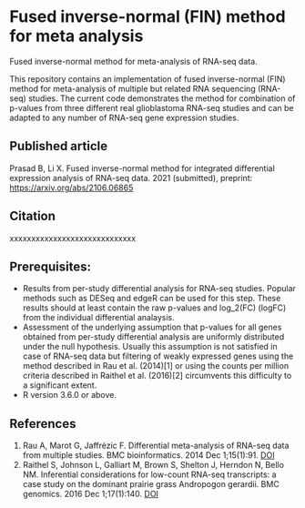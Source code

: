 # Fused inverse-normal (FIN) method for meta analysis
Fused inverse-normal method for meta-analysis of RNA-seq data.

This repository contains an implementation of fused inverse-normal (FIN) method for meta-analysis of multiple but related RNA sequencing (RNA-seq) studies. The current code demonstrates the method for combination of p-values from three different real glioblastoma RNA-seq studies and can be adapted to any number of RNA-seq gene expression studies.

## Published article
Prasad B, Li X. Fused inverse-normal method for integrated differential expression analysis of RNA-seq data. 2021 (submitted), preprint: https://arxiv.org/abs/2106.06865

## Citation
xxxxxxxxxxxxxxxxxxxxxxxxxxxxx

## Prerequisites:
* Results from per-study differential analysis for RNA-seq studies. Popular methods such as DESeq and edgeR can be used for this step. These results should at least contain the raw p-values and log_2(FC) (logFC) from the individual differential analaysis.  
* Assessment of the underlying assumption that p-values for all genes obtained from per-study differential analysis are uniformly distributed under the null hypothesis. Usually this assumption is not satisfied in case of RNA-seq data but filtering of weakly expressed genes using the method described in Rau et al. (2014)[1] or using the counts per million criteria described in Raithel et al. (2016)[2] circumvents this difficulty to a significant extent.
* R version 3.6.0 or above.

## References
1. Rau A, Marot G, Jaffrézic F. Differential meta-analysis of RNA-seq data from multiple studies. BMC bioinformatics. 2014 Dec 1;15(1):91. [DOI](https://doi.org/10.1186/1471-2105-15-91)
2. Raithel S, Johnson L, Galliart M, Brown S, Shelton J, Herndon N, Bello NM. Inferential considerations for low-count RNA-seq transcripts: a case study on the dominant prairie grass Andropogon gerardii. BMC genomics. 2016 Dec 1;17(1):140. [DOI](https://doi.org/10.1186/s12864-016-2442-7)


